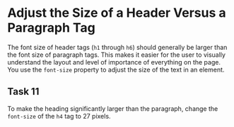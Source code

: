# Adjust the Size of a Header Versus a Paragraph Tag
The font size of header tags (`h1` through `h6`) should generally be larger than the font size of paragraph tags. This makes it easier for the user to visually understand the layout and level of importance of everything on the page. You use the `font-size` property to adjust the size of the text in an element.
## Task 11
To make the heading significantly larger than the paragraph, change the `font-size` of the `h4` tag to 27 pixels.
